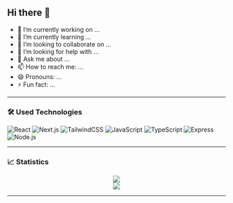 ## Hi there 👋

- 🔭 I’m currently working on ...
- 🌱 I’m currently learning ...
- 👯 I’m looking to collaborate on ...
- 🤔 I’m looking for help with ...
- 💬 Ask me about ...
- 📫 How to reach me: ...
- 😄 Pronouns: ...
- ⚡ Fun fact: ...
  
---

### 🛠️ Used Technologies


![React](https://img.shields.io/badge/-React-05122A?style=flat&logo=react)
![Next.js](https://img.shields.io/badge/-Next.js-05122A?style=flat&logo=next.js)
![TailwindCSS](https://img.shields.io/badge/-TailwindCSS-05122A?style=flat&logo=tailwind-css)
![JavaScript](https://img.shields.io/badge/-JavaScript-05122A?style=flat&logo=javascript)
![TypeScript](https://img.shields.io/badge/-TypeScript-05122A?style=flat&logo=typescript)
![Express](https://img.shields.io/badge/-Express.js-05122A?style=flat&logo=express)
![Node.js](https://img.shields.io/badge/-Node.js-05122A?style=flat&logo=node.js)


---

### 📈 Statistics

<p align="center">
  <img src="https://github-readme-stats.vercel.app/api?username=randseas&show_icons=true&hide_border=true&theme=radical" />
  <br />
  <img src="https://github-readme-streak-stats.herokuapp.com?user=randseas&show_icons=true&theme=radical&hide_border=true" />
</p>

---
